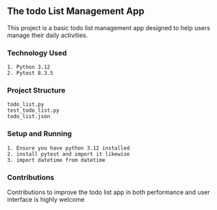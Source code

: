 ## The todo List Management App ##
This project is a basic todo list management app designed to help users manage their daily activities.

### Technology Used ##
    1. Python 3.12
    2. Pytest 8.3.5

### Project Structure ##
    todo_list.py
    test_todo_list.py
    todo_list.json

### Setup and Running ##
    1. Ensure you have python 3.12 installed 
    2. install pytest and import it likewise
    3. import datetime from datetime

### Contributions ##
Contributions to improve the todo list app in both performance and user interface is highly welcome 
